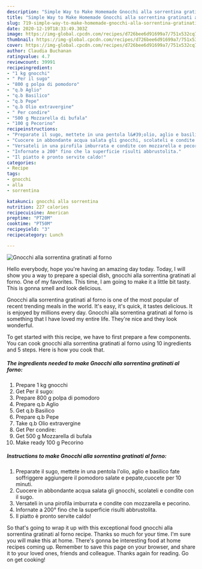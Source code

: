```yaml
---
description: "Simple Way to Make Homemade Gnocchi alla sorrentina gratinati al forno"
title: "Simple Way to Make Homemade Gnocchi alla sorrentina gratinati al forno"
slug: 719-simple-way-to-make-homemade-gnocchi-alla-sorrentina-gratinati-al-forno
date: 2020-12-19T18:33:49.303Z
image: https://img-global.cpcdn.com/recipes/d726bee6d91699a7/751x532cq70/gnocchi-alla-sorrentina-gratinati-al-forno-recipe-main-photo.jpg
thumbnail: https://img-global.cpcdn.com/recipes/d726bee6d91699a7/751x532cq70/gnocchi-alla-sorrentina-gratinati-al-forno-recipe-main-photo.jpg
cover: https://img-global.cpcdn.com/recipes/d726bee6d91699a7/751x532cq70/gnocchi-alla-sorrentina-gratinati-al-forno-recipe-main-photo.jpg
author: Claudia Buchanan
ratingvalue: 4.7
reviewcount: 39991
recipeingredient:
- "1 kg gnocchi"
- " Per il sugo"
- "800 g polpa di pomodoro"
- "q.b Aglio"
- "q.b Basilico"
- "q.b Pepe"
- "q.b Olio extravergine"
- " Per condire"
- "500 g Mozzarella di bufala"
- "100 g Pecorino"
recipeinstructions:
- "Preparate il sugo, mettete in una pentola l&#39;olio, aglio e basilico fate soffriggere aggiungere il pomodoro salate e pepate,cuocete per 10 minuti."
- "Cuocere in abbondante acqua salata gli gnocchi, scolateli e condite con il sugo."
- "Versateli in una pirofila imburrata e condite con mozzarella e pecorino."
- "Infornate a 200° fino che la superficie risulti abbrustolita."
- "Il piatto è pronto servite caldo!"
categories:
- Recipe
tags:
- gnocchi
- alla
- sorrentina

katakunci: gnocchi alla sorrentina 
nutrition: 227 calories
recipecuisine: American
preptime: "PT20M"
cooktime: "PT50M"
recipeyield: "3"
recipecategory: Lunch

---
```



![Gnocchi alla sorrentina gratinati al forno](https://img-global.cpcdn.com/recipes/d726bee6d91699a7/751x532cq70/gnocchi-alla-sorrentina-gratinati-al-forno-recipe-main-photo.jpg)

Hello everybody, hope you're having an amazing day today. Today, I will show you a way to prepare a special dish, gnocchi alla sorrentina gratinati al forno. One of my favorites. This time, I am going to make it a little bit tasty. This is gonna smell and look delicious.

Gnocchi alla sorrentina gratinati al forno is one of the most popular of recent trending meals in the world. It's easy, it's quick, it tastes delicious. It is enjoyed by millions every day. Gnocchi alla sorrentina gratinati al forno is something that I have loved my entire life. They're nice and they look wonderful.




To get started with this recipe, we have to first prepare a few components. You can cook gnocchi alla sorrentina gratinati al forno using 10 ingredients and 5 steps. Here is how you cook that.

<!--inarticleads1-->

##### The ingredients needed to make Gnocchi alla sorrentina gratinati al forno:

1. Prepare 1 kg gnocchi
1. Get  Per il sugo:
1. Prepare 800 g polpa di pomodoro
1. Prepare q.b Aglio
1. Get q.b Basilico
1. Prepare q.b Pepe
1. Take q.b Olio extravergine
1. Get  Per condire:
1. Get 500 g Mozzarella di bufala
1. Make ready 100 g Pecorino




<!--inarticleads2-->

##### Instructions to make Gnocchi alla sorrentina gratinati al forno:

1. Preparate il sugo, mettete in una pentola l&#39;olio, aglio e basilico fate soffriggere aggiungere il pomodoro salate e pepate,cuocete per 10 minuti.
1. Cuocere in abbondante acqua salata gli gnocchi, scolateli e condite con il sugo.
1. Versateli in una pirofila imburrata e condite con mozzarella e pecorino.
1. Infornate a 200° fino che la superficie risulti abbrustolita.
1. Il piatto è pronto servite caldo!




So that's going to wrap it up with this exceptional food gnocchi alla sorrentina gratinati al forno recipe. Thanks so much for your time. I'm sure you will make this at home. There's gonna be interesting food at home recipes coming up. Remember to save this page on your browser, and share it to your loved ones, friends and colleague. Thanks again for reading. Go on get cooking!
